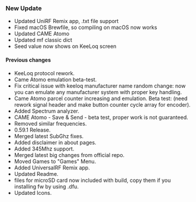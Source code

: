 ### New Update
* Updated UniRF Remix app, .txt file support
* Fixed macOS Brewfile, so compiling on macOS now works 
* Updated CAME Atomo
* Updated mf classic dict
* Seed value now shows on KeeLoq screen
#### Previous changes
* KeeLoq protocol rework.
* Came Atomo emulation beta-test.
* Fix critical issue with keeloq manufacturer name random change:
 now you can emulate any manufacturer system with proper key handling.
* Came Atomo parcel counter increasing and emulation. Beta test:
 (need rework signal header and make button counter cycle array for encoder). 
* Added Spectrum analyzer.
* CAME Atomo - Save & Send - beta test, proper work is not guaranteed.
* Removed similar frequencies.
* 0.59.1 Release.
* Merged latest SubGhz fixes.
* Added disclaimer in about pages.
* Added 345Mhz support.
* Merged latest big changes from official repo.
* Moved Games to "Games" Menu.
* Added UniversalRF Remix app.
* Updated Readme.
* files for microSD card now included with build, copy them if you installing fw by using .dfu.
* Updated Icons.